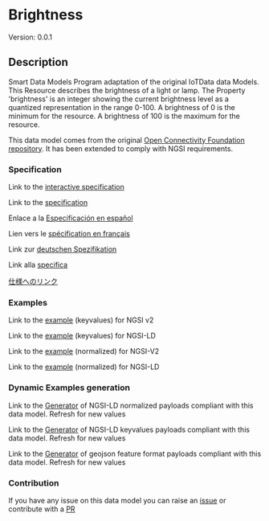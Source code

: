 # Brightness
Version: 0.0.1

## Description 

Smart Data Models Program adaptation of the original IoTData data Models. This Resource describes the brightness of a light or lamp. The Property 'brightness' is an integer showing the current brightness level as a quantized representation in the range 0-100. A brightness of 0 is the minimum for the resource. A brightness of 100 is the maximum for the resource.

This data model comes from the original [Open Connectivity Foundation repository](https://github.com/openconnectivityfoundation/IoTDataModels). It has been extended to comply with NGSI requirements.
### Specification

Link to the [interactive specification](https://swagger.lab.fiware.org/?url=https://smart-data-models.github.io/dataModel.OCF/Brightness/swagger.yaml)

Link to the [specification](https://github.com/smart-data-models/dataModel.OCF/blob/master/Brightness/doc/spec.md)

Enlace a la [Especificación en español](https://github.com/smart-data-models/dataModel.OCF/blob/master/Brightness/doc/spec_ES.md)

Lien vers le [spécification en français](https://github.com/smart-data-models/dataModel.OCF/blob/master/Brightness/doc/spec_FR.md)

Link zur [deutschen Spezifikation](https://github.com/smart-data-models/dataModel.OCF/blob/master/Brightness/doc/spec_DE.md)

Link alla [specifica](https://github.com/smart-data-models/dataModel.OCF/blob/master/Brightness/doc/spec_IT.md)

[仕様へのリンク](https://github.com/smart-data-models/dataModel.OCF/blob/master/Brightness/doc/spec_JA.md)
### Examples

Link to the [example](https://smart-data-models.github.io/dataModel.OCF/Brightness/examples/example.json) (keyvalues) for NGSI v2

Link to the [example](https://smart-data-models.github.io/dataModel.OCF/Brightness/examples/example.jsonld) (keyvalues) for NGSI-LD

Link to the [example](https://smart-data-models.github.io/dataModel.OCF/Brightness/examples/example-normalized.json) (normalized) for NGSI-V2

Link to the [example](https://smart-data-models.github.io/dataModel.OCF/Brightness/examples/example-normalized.jsonld) (normalized) for NGSI-LD
### Dynamic Examples generation

Link to the [Generator](https://smartdatamodels.org/extra/ngsi-ld_generator.php?schemaUrl=https://raw.githubusercontent.com/smart-data-models/dataModel.OCF/master/Brightness/schema.json&email=info@smartdatamodels.org) of NGSI-LD normalized payloads compliant with this data model. Refresh for new values

Link to the [Generator](https://smartdatamodels.org/extra/ngsi-ld_generator_keyvalues.php?schemaUrl=https://raw.githubusercontent.com/smart-data-models/dataModel.OCF/master/Brightness/schema.json&email=info@smartdatamodels.org) of NGSI-LD keyvalues payloads compliant with this data model. Refresh for new values

Link to the [Generator](https://smartdatamodels.org/extra/geojson_features_generator.php?schemaUrl=https://raw.githubusercontent.com/smart-data-models/dataModel.OCF/master/Brightness/schema.json&email=info@smartdatamodels.org) of geojson feature format payloads compliant with this data model. Refresh for new values
### Contribution

 If you have any issue on this data model you can raise an [issue](https://github.com/smart-data-models/dataModel.OCF/issues)  or contribute with a [PR](https://github.com/smart-data-models/dataModel.OCF/pulls)